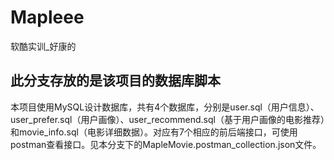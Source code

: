 # Mapleee
软酷实训_好康的
## 此分支存放的是该项目的数据库脚本

本项目使用MySQL设计数据库，共有4个数据库，分别是user.sql（用户信息）、user_prefer.sql（用户画像）、user_recommend.sql（基于用户画像的电影推荐）和movie_info.sql（电影详细数据）。对应有7个相应的前后端接口，可使用postman查看接口。见本分支下的MapleMovie.postman_collection.json文件。
